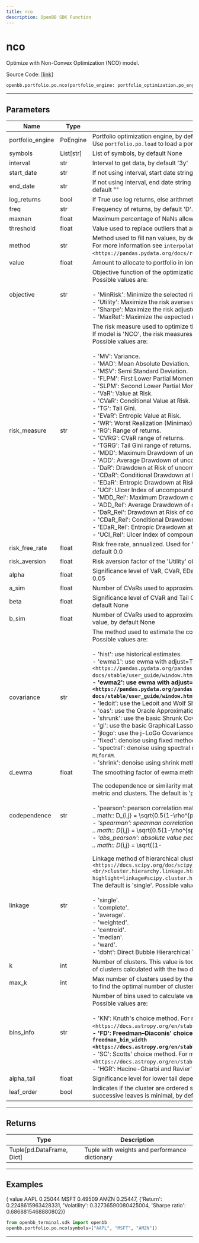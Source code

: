 ```yaml
---
title: nco
description: OpenBB SDK Function
---
```


# nco

Optimize with Non-Convex Optimization (NCO) model.

Source Code: [[link](https://github.com/OpenBB-finance/OpenBBTerminal/tree/main/openbb_terminal/portfolio/portfolio_optimization/po_model.py#L1871)]

```python
openbb.portfolio.po.nco(portfolio_engine: portfolio_optimization.po_engine.PoEngine = None, symbols: List[str] = None, kwargs: Any)
```

---

## Parameters

| Name | Type | Description | Default | Optional |
| ---- | ---- | ----------- | ------- | -------- |
| portfolio_engine | PoEngine | Portfolio optimization engine, by default None<br/>Use `portfolio.po.load` to load a portfolio engine | None | True |
| symbols | List[str] | List of symbols, by default None | None | True |
| interval | str | Interval to get data, by default '3y' | None | True |
| start_date | str | If not using interval, start date string (YYYY-MM-DD), by default "" | None | True |
| end_date | str | If not using interval, end date string (YYYY-MM-DD). If empty use last weekday, by default "" | None | True |
| log_returns | bool | If True use log returns, else arithmetic returns, by default False | None | True |
| freq | str | Frequency of returns, by default 'D'. Options: 'D' for daily, 'W' for weekly, 'M' for monthly | None | True |
| maxnan | float | Maximum percentage of NaNs allowed in the data, by default 0.05 | None | True |
| threshold | float | Value used to replace outliers that are higher than threshold, by default 0.0 | None | True |
| method | str | Method used to fill nan values, by default 'time'<br/>For more information see `interpolate <https://pandas.pydata.org/docs/reference/api/pandas.DataFrame.interpolate.html>`__. | None | True |
| value | float | Amount to allocate to portfolio in long positions, by default 1.0 | None | True |
| objective | str | Objective function of the optimization model, by default 'MinRisk'<br/>Possible values are:<br/><br/>- 'MinRisk': Minimize the selected risk measure.<br/>- 'Utility': Maximize the risk averse utility function.<br/>- 'Sharpe': Maximize the risk adjusted return ratio based on the selected risk measure.<br/>- 'MaxRet': Maximize the expected return of the portfolio. | None | True |
| risk_measure | str | The risk measure used to optimize the portfolio, by default 'MV'<br/>If model is 'NCO', the risk measures available depends on the objective function.<br/>Possible values are:<br/><br/>- 'MV': Variance.<br/>- 'MAD': Mean Absolute Deviation.<br/>- 'MSV': Semi Standard Deviation.<br/>- 'FLPM': First Lower Partial Moment (Omega Ratio).<br/>- 'SLPM': Second Lower Partial Moment (Sortino Ratio).<br/>- 'VaR': Value at Risk.<br/>- 'CVaR': Conditional Value at Risk.<br/>- 'TG': Tail Gini.<br/>- 'EVaR': Entropic Value at Risk.<br/>- 'WR': Worst Realization (Minimax).<br/>- 'RG': Range of returns.<br/>- 'CVRG': CVaR range of returns.<br/>- 'TGRG': Tail Gini range of returns.<br/>- 'MDD': Maximum Drawdown of uncompounded cumulative returns (Calmar Ratio).<br/>- 'ADD': Average Drawdown of uncompounded cumulative returns.<br/>- 'DaR': Drawdown at Risk of uncompounded cumulative returns.<br/>- 'CDaR': Conditional Drawdown at Risk of uncompounded cumulative returns.<br/>- 'EDaR': Entropic Drawdown at Risk of uncompounded cumulative returns.<br/>- 'UCI': Ulcer Index of uncompounded cumulative returns.<br/>- 'MDD_Rel': Maximum Drawdown of compounded cumulative returns (Calmar Ratio).<br/>- 'ADD_Rel': Average Drawdown of compounded cumulative returns.<br/>- 'DaR_Rel': Drawdown at Risk of compounded cumulative returns.<br/>- 'CDaR_Rel': Conditional Drawdown at Risk of compounded cumulative returns.<br/>- 'EDaR_Rel': Entropic Drawdown at Risk of compounded cumulative returns.<br/>- 'UCI_Rel': Ulcer Index of compounded cumulative returns. | None | True |
| risk_free_rate | float | Risk free rate, annualized. Used for 'FLPM' and 'SLPM' and Sharpe objective function, by default 0.0 | None | True |
| risk_aversion | float | Risk aversion factor of the 'Utility' objective function, by default 1.0 | None | True |
| alpha | float | Significance level of VaR, CVaR, EDaR, DaR, CDaR, EDaR, Tail Gini of losses, by default 0.05 | None | True |
| a_sim | float | Number of CVaRs used to approximate Tail Gini of losses, by default 100 | None | True |
| beta | float | Significance level of CVaR and Tail Gini of gains. If None it duplicates alpha value, by default None | None | True |
| b_sim | float | Number of CVaRs used to approximate Tail Gini of gains. If None it duplicates a_sim value, by default None | None | True |
| covariance | str | The method used to estimate the covariance matrix, by default 'hist'<br/>Possible values are:<br/><br/>- 'hist': use historical estimates.<br/>- 'ewma1': use ewma with adjust=True. For more information see `EWM <https://pandas.pydata.org/pandas-docs/stable/user_guide/window.html#exponentially-weighted-window>`__.<br/>- 'ewma2': use ewma with adjust=False. For more information see `EWM <https://pandas.pydata.org/pandas-docs/stable/user_guide/window.html#exponentially-weighted-window>`__.<br/>- 'ledoit': use the Ledoit and Wolf Shrinkage method.<br/>- 'oas': use the Oracle Approximation Shrinkage method.<br/>- 'shrunk': use the basic Shrunk Covariance method.<br/>- 'gl': use the basic Graphical Lasso Covariance method.<br/>- 'jlogo': use the j-LoGo Covariance method. For more information see: `a-jLogo`.<br/>- 'fixed': denoise using fixed method. For more information see chapter 2 of `a-MLforAM`.<br/>- 'spectral': denoise using spectral method. For more information see chapter 2 of `a-MLforAM`.<br/>- 'shrink': denoise using shrink method. For more information see chapter 2 of `a-MLforAM`. | None | True |
| d_ewma | float | The smoothing factor of ewma methods, by default 0.94 | None | True |
| codependence | str | The codependence or similarity matrix used to build the distance<br/>metric and clusters. The default is 'pearson'. Possible values are:<br/><br/>- 'pearson': pearson correlation matrix. Distance formula:<br/>    .. math:: D_{i,j} = \sqrt{0.5(1-\rho^{pearson}_{i,j})}<br/>- 'spearman': spearman correlation matrix. Distance formula:<br/>    .. math:: D_{i,j} = \sqrt{0.5(1-\rho^{spearman}_{i,j})}<br/>- 'abs_pearson': absolute value pearson correlation matrix. Distance formula:<br/>    .. math:: D_{i,j} = \sqrt{(1-|\rho^{pearson}_{i,j}|)}<br/>- 'abs_spearman': absolute value spearman correlation matrix. Distance formula:<br/>    .. math:: D_{i,j} = \sqrt{(1-|\rho^{spearman}_{i,j}|)}<br/>- 'distance': distance correlation matrix. Distance formula:<br/>    .. math:: D_{i,j} = \sqrt{(1-\rho^{distance}_{i,j})}<br/>- 'mutual_info': mutual information matrix. Distance used is variation information matrix.<br/>- 'tail': lower tail dependence index matrix. Dissimilarity formula:<br/>    .. math:: D_{i,j} = -\log{\lambda_{i,j}} | None | True |
| linkage | str | Linkage method of hierarchical clustering. For more information see `linkage <https://docs.scipy.org/doc/scipy/reference/generated/scipy.<br/>cluster.hierarchy.linkage.html?highlight=linkage#scipy.cluster.hierarchy.linkage>`__.<br/>The default is 'single'. Possible values are:<br/><br/>- 'single'.<br/>- 'complete'.<br/>- 'average'.<br/>- 'weighted'.<br/>- 'centroid'.<br/>- 'median'.<br/>- 'ward'.<br/>- 'dbht': Direct Bubble Hierarchical Tree. | None | True |
| k | int | Number of clusters. This value is took instead of the optimal number<br/>of clusters calculated with the two difference gap statistic, by default None | None | True |
| max_k | int | Max number of clusters used by the two difference gap statistic<br/>to find the optimal number of clusters, by default 10 | None | True |
| bins_info | str | Number of bins used to calculate variation of information, by default 'KN'.<br/>Possible values are:<br/><br/>- 'KN': Knuth's choice method. For more information see `knuth_bin_width <https://docs.astropy.org/en/stable/api/astropy.stats.knuth_bin_width.html>`__.<br/>- 'FD': Freedman–Diaconis' choice method. For more information see `freedman_bin_width <https://docs.astropy.org/en/stable/api/astropy.stats.freedman_bin_width.html>`__.<br/>- 'SC': Scotts' choice method. For more information see `scott_bin_width <https://docs.astropy.org/en/stable/api/astropy.stats.scott_bin_width.html>`__.<br/>- 'HGR': Hacine-Gharbi and Ravier' choice method. | None | True |
| alpha_tail | float | Significance level for lower tail dependence index, by default 0.05 | None | True |
| leaf_order | bool | Indicates if the cluster are ordered so that the distance between<br/>successive leaves is minimal, by default True | None | True |


---

## Returns

| Type | Description |
| ---- | ----------- |
| Tuple[pd.DataFrame, Dict] | Tuple with weights and performance dictionary |
---

## Examples

(        value
 AAPL  0.25044
 MSFT  0.49509
 AMZN  0.25447,
 {'Return': 0.2248615963428331,
  'Volatility': 0.32736590080425004,
  'Sharpe ratio': 0.6868815468880802})

```python
from openbb_terminal.sdk import openbb
openbb.portfolio.po.nco(symbols=["AAPL", "MSFT", "AMZN"])
```

---

